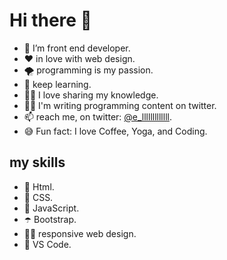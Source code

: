 # Hi there 👋

- 👀 I’m front end developer.
- ❤️ in love with web design.
- 🌪  programming is my passion.
- 🌱 keep learning.
- 🧞‍♀️ I love sharing my knowledge.
- ✍🏻 I'm writing programming content on twitter.
- 📫 reach me, on twitter: [@e_lllllllllllll](https://twitter.com/e_lllllllllllll).
- 😅 Fun fact: I love Coffee, Yoga, and Coding.
      

## my skills

- 🦀 Html.
- 🐳 CSS.
- 🐥 JavaScript.
- ☂️ Bootstrap.
- 🤳🏼 responsive web design.
- 💙 VS Code.

<!---
Amalghubari/Amalghubari is a ✨ special ✨ repository because its `README.md` (this file) appears on your GitHub profile.
You can click the Preview link to take a look at your changes.
--->
